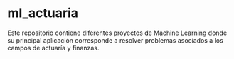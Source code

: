 # ml_actuaria
Este repositorio contiene diferentes proyectos de Machine Learning donde su principal aplicación corresponde a resolver problemas asociados a los campos de actuaría y finanzas. 
